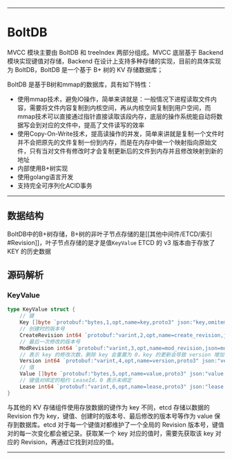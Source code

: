 ___
# BoltDB
MVCC 模块主要由 BoltDB 和 treeIndex 两部分组成。MVCC 底层基于 Backend 模块实现键值对存储，Backend 在设计上支持多种存储的实现，目前的具体实现为 BoltDB，BoltDB 是一个基于 B+ 树的 KV 存储数据库；

BoltDB 是基于B树和mmap的数据库，具有如下特性：
- 使用mmap技术，避免IO操作，简单来讲就是：一般情况下进程读取文件内容，需要将文件内容复制到内核空间，再从内核空间复制到用户空间，而mmap技术可以直接通过指针直接读取该段内存，底层的操作系统能自动将数据写会到对应的文件中，提高了文件读写的效率
- 使用Copy-On-Write技术，提高读操作的并发，简单来讲就是复制一个文件时并不会把原先的文件复制一份到内存，而是在内存中做一个映射指向原始文件，只有当对文件有修改时才会复制更新后的文件到内存并且修改映射到新的地址
- 内部使用B+树实现
- 使用golang语言开发
- 支持完全可序列化ACID事务

___
## 数据结构
BoltDB中的B+树存储，B+树的非叶子节点存储的是[[其他中间件/ETCD/索引#Revision]]，叶子节点存储的是才是值`KeyValue`
ETCD 的 v3 版本由于存放了 KEY 的历史数据

## 源码解析
### KeyValue
```go
type KeyValue struct {
	// 键
	Key []byte `protobuf:"bytes,1,opt,name=key,proto3" json:"key,omitempty"`
	// 创建时的版本号
	CreateRevision int64 `protobuf:"varint,2,opt,name=create_revision,json=createRevision,proto3" json:"create_revision,omitempty"`
	// 最后一次修改的版本号
	ModRevision int64 `protobuf:"varint,3,opt,name=mod_revision,json=modRevision,proto3" json:"mod_revision,omitempty"`
	// 表示 key 的修改次数，删除 key 会重置为 0，key 的更新会导致 version 增加
	Version int64 `protobuf:"varint,4,opt,name=version,proto3" json:"version,omitempty"`
	// 值
	Value []byte `protobuf:"bytes,5,opt,name=value,proto3" json:"value,omitempty"`
	// 键值对绑定的租约 LeaseId，0 表示未绑定
	Lease int64 `protobuf:"varint,6,opt,name=lease,proto3" json:"lease,omitempty"`
}
```

与其他的 KV 存储组件使用存放数据的键作为 key 不同，etcd 存储以数据的 Revision 作为 key，键值、创建时的版本号、最后修改的版本号等作为 value 保存到数据库。etcd 对于每一个键值对都维护了一个全局的 Revision 版本号，键值对的每一次变化都会被记录。获取某一个 key 对应的值时，需要先获取该 key 对应的 Revision，再通过它找到对应的值。

___




